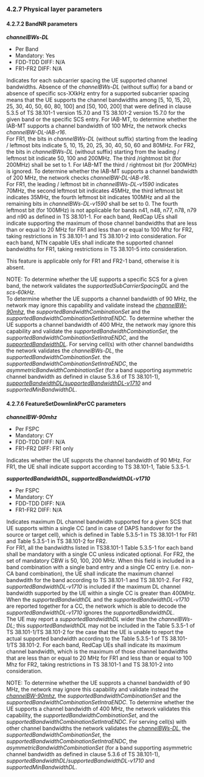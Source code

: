 
### 4.2.7 Physical layer parameters

#### 4.2.7.2 BandNR parameters

***channelBWs-DL*** <a id="^86013d"></a>

- Per Band
- Mandatory: Yes
- FDD-TDD DIFF: N/A
- FR1-FR2 DIFF: N/A

Indicates for each subcarrier spacing the UE supported channel bandwidths. Absence of the *channelBWs-DL* (without suffix) for a band or absence of specific scs-XXkHz entry for a supported subcarrier spacing means that the UE supports the channel bandwidths among [5, 10, 15, 20, 25, 30, 40, 50, 60, 80, 100] and [50, 100, 200] that were defined in clause 5.3.5 of TS 38.101-1 version 15.7.0 and TS 38.101-2 version 15.7.0 for the given band or the specific SCS entry. For IAB-MT, to determine whether the IAB-MT supports a channel bandwidth of 100 MHz, the network checks *channelBW-DL-IAB-r16*.  
For FR1, the bits in *channelBWs-DL* (without suffix) starting from the leading / leftmost bits indicate 5, 10, 15, 20, 25, 30, 40, 50, 60 and 80MHz. For FR2, the bits in *channelBWs-DL* (without suffix) starting from the leading / leftmost bit indicate 50, 100 and 200MHz. The third /rightmost bit (for 200MHz) shall be set to 1. For IAB-MT the third / rightmost bit (for 200MHz) is ignored. To determine whether the IAB-MT supports a channel bandwidth of 200 MHz, the network checks *channelBW-DL-IAB-r16*.  
For FR1, the leading / leftmost bit in *channelBWs-DL-v1590* indicates 70MHz, the second leftmost bit indicates 45MHz, the third leftmost bit indicates 35MHz, the fourth leftmost bit indicates 100MHz and all the remaining bits in *channelBWs-DL-v1590* shall be set to 0. The fourth leftmost bit (for 100MHz) is not applicable for bands n41, n48, n77, n78, n79 and n90 as defined in TS 38.101-1. For each band, RedCap UEs shall indicate supporting the maximum of those channel bandwidths that are less than or equal to 20 MHz for FR1 and less than or equal to 100 Mhz for FR2, taking restrictions in TS 38.101-1 and TS 38.101-2 into consideration. For each band, NTN capable UEs shall indicate the supported channel bandwidths for FR1, taking restrictions in TS 38.101-5 into consideration.

This feature is applicable only for FR1 and FR2-1 band, otherwise it is absent.

NOTE: To determine whether the UE supports a specific SCS for a given band, the network validates the *supportedSubCarrierSpacingDL* and the *scs-60kHz*.  
To determine whether the UE supports a channel bandwidth of 90 MHz, the network may ignore this capability and validate instead the *[channelBW-90mhz](README.md#user-content-^5f5bf3)*, the *supportedBandwidthCombinationSet* and the *supportedBandwidthCombinationSetIntraENDC*. To determine whether the UE supports a channel bandwidth of 400 MHz, the network may ignore this capability and validate the *supportedBandwidthCombinationSet*, the *supportedBandwidthCombinationSetIntraENDC*, and the *[supportedBandwidthDL](README.md#user-content-^06439f)*. For serving cell(s) with other channel bandwidths the network validates the *channelBWs-DL*, the *supportedBandwidthCombinationSet*. the *supportedBandwidthCombinationSetIntraENDC*, the *asymmetricBandwidthCombinationSet* (for a band supporting asymmetric channel bandwidth as defined in clause 5.3.6 of TS 38.101-1), *[supporteBandwidthDL/supportedBandwidthDL-v1710](README.md#user-content-^06439f)* and *supportedMinBandwidthDL*.

#### 4.2.7.6 FeatureSetDownlinkPerCC parameters

***channelBW-90mhz*** <a id="^5f5bf3"></a>

- Per FSPC
- Mandatory: CY
- FDD-TDD DIFF: N/A
- FR1-FR2 DIFF: FR1 only

Indicates whether the UE supprots the channel bandwidth of 90 MHz. For FR1, the UE shall indicate support according to TS 38.101-1, Table 5.3.5-1.

***supportedBandwidthDL, supportedBandwidthDL-v1710*** <a id="^06439f"></a>

- Per FSPC
- Mandatory: CY
- FDD-TDD DIFF: N/A
- FR1-FR2 DIFF: N/A

Indicates maximum DL channel bandwidth supported for a given SCS that UE supports within a single CC (and in case of DAPS handover for the source or target cell), which is defined in Table 5.3.5-1 in TS 38.101-1 for FR1 and Table 5.3.5-1 in TS 38.101-2 for FR2.  
For FR1, all the bandwidths listed in TS38.101-1 Table 5.3.5-1 for each band shall be mandatory with a single CC unless indicated optional. For FR2, the set of mandatory CBW is 50, 100, 200 MHz. When this field is included in a band combination with a single band entry and a single CC entry (i.e. non-CA band combination), the UE shall indicate the maximum channel bandwdith for the band according to TS 38.101-1 and TS 38.101-2. For FR2, *supportedBandwidthDL-v1710* is included if the maximum DL channel bandwidth supported by the UE within a single CC is greater than 400MHz. When the *supportedBandwidthDL* and the *supportedBandwidthDL-v1710* are reported together for a CC, the network which is able to decode the *supportedBandwidthDL-v1710* ignores the *supportedBandwidthDL*.  
The UE may report a *supportedBandwidthDL* wider than the *channelBWs-DL*; this *supportedBandwidthDL* may not be included in the Table 5.3.5-1 of TS 38.101-1/TS 38.101-2 for the case that the UE is unable to report the actual supported bandwidth according to the Table 5.3.5-1 of TS 38.101-1/TS 38.101-2. For each band, RedCap UEs shall indicate its maximum channel bandwidth, which is the maximum of those channel bandwidths that are less than or equal to 20 MHz for FR1 and less than or equal to 100 Mhz for FR2, taking restrictions in TS 38.101-1 and TS 38.101-2 into consideration.

NOTE: To determine whether the UE supprots a channel bandwidth of 90 MHz, the network may ignore this capability and validate instead the *[channelBW-90mhz](README.md#user-content-^5f5bf3)*, the *supportedBandwidthCombinationSet* and the *supportedBandwidthCombinationSetIntraENDC*. To determine whether the UE supports a channel bandwidth of 400 MHz, the network validates this capability, the *supportedBandwidthCombinationSet*, and the *supportedBandwidthCombinationSetIntraENDC*. For serving cell(s) with other channel bandwidths the network validates the *[channelBWs-DL](README.md#user-content-^86013d)*, the *supportedBandwidthCombinationSet*, the *supportedBandwidthCombinationSetIntraENDC*, the *asymmetricBandwidthCombinationSet* (for a band supporting asymmetric channel bandwidth as defined in clause 5.3.6 of TS 38.101-1), *supportedBandwidthDL*/*supportedBandwidthDL-v1710* and *supportedMinBandwidthDL*.
